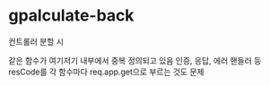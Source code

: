 # gpalculate-back

컨트롤러 분할 시

같은 함수가 여기저기 내부에서 중복 정의되고 있음
인증, 응답, 에러 핸들러 등
resCode를 각 함수마다 req.app.get으로 부르는 것도 문제

